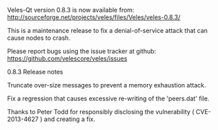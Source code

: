 Veles-Qt version 0.8.3 is now available from:
  http://sourceforge.net/projects/veles/files/Veles/veles-0.8.3/

This is a maintenance release to fix a denial-of-service attack that
can cause nodes to crash.

Please report bugs using the issue tracker at github:
  https://github.com/velescore/veles/issues

0.8.3 Release notes

Truncate over-size messages to prevent a memory exhaustion attack.

Fix a regression that causes excessive re-writing of the 'peers.dat' file.


Thanks to Peter Todd for responsibly disclosing the vulnerability
( CVE-2013-4627 ) and creating a fix.
